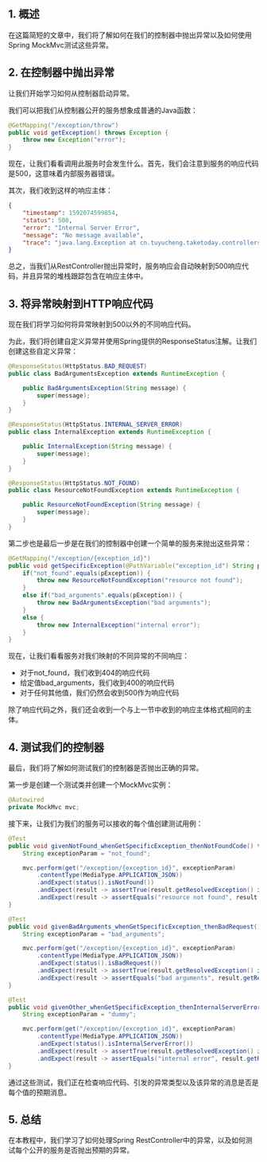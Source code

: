 ## 1. 概述

在这篇简短的文章中，我们将了解如何在我们的控制器中抛出异常以及如何使用Spring MockMvc测试这些异常。

## 2. 在控制器中抛出异常

让我们开始学习如何从控制器启动异常。

我们可以把我们从控制器公开的服务想象成普通的Java函数：

```java
@GetMapping("/exception/throw")
public void getException() throws Exception {
    throw new Exception("error");
}
```

现在，让我们看看调用此服务时会发生什么。首先，我们会注意到服务的响应代码是500，这意味着内部服务器错误。

其次，我们收到这样的响应主体：

```json
{
    "timestamp": 1592074599854,
    "status": 500,
    "error": "Internal Server Error",
    "message": "No message available",
    "trace": "java.lang.Exception at cn.tuyucheng.taketoday.controllers.ExceptionController.getException(ExceptionController.java:26) ..."
}
```

总之，当我们从RestController抛出异常时，服务响应会自动映射到500响应代码，并且异常的堆栈跟踪包含在响应主体中。

## 3. 将异常映射到HTTP响应代码

现在我们将学习如何将异常映射到500以外的不同响应代码。

为此，我们将创建自定义异常并使用Spring提供的ResponseStatus注解。让我们创建这些自定义异常：

```java
@ResponseStatus(HttpStatus.BAD_REQUEST)
public class BadArgumentsException extends RuntimeException {

    public BadArgumentsException(String message) {
        super(message);
    }
}
```

```java
@ResponseStatus(HttpStatus.INTERNAL_SERVER_ERROR)
public class InternalException extends RuntimeException {

    public InternalException(String message) {
        super(message);
    }
}
```

```java
@ResponseStatus(HttpStatus.NOT_FOUND)
public class ResourceNotFoundException extends RuntimeException {

    public ResourceNotFoundException(String message) {
        super(message);
    }
}
```

第二步也是最后一步是在我们的控制器中创建一个简单的服务来抛出这些异常：

```java
@GetMapping("/exception/{exception_id}")
public void getSpecificException(@PathVariable("exception_id") String pException) {
    if("not_found".equals(pException)) {
        throw new ResourceNotFoundException("resource not found");
    }
    else if("bad_arguments".equals(pException)) {
        throw new BadArgumentsException("bad arguments");
    }
    else {
        throw new InternalException("internal error");
    }
}
```

现在，让我们看看服务对我们映射的不同异常的不同响应：

-   对于not_found，我们收到404的响应代码
-   给定值bad_arguments，我们收到400的响应代码
-   对于任何其他值，我们仍然会收到500作为响应代码

除了响应代码之外，我们还会收到一个与上一节中收到的响应主体格式相同的主体。

## 4. 测试我们的控制器

最后，我们将了解如何测试我们的控制器是否抛出正确的异常。

第一步是创建一个测试类并创建一个MockMvc实例：

```java
@Autowired
private MockMvc mvc;
```

接下来，让我们为我们的服务可以接收的每个值创建测试用例：

```java
@Test
public void givenNotFound_whenGetSpecificException_thenNotFoundCode() throws Exception {
    String exceptionParam = "not_found";

    mvc.perform(get("/exception/{exception_id}", exceptionParam)
        .contentType(MediaType.APPLICATION_JSON))
        .andExpect(status().isNotFound())
        .andExpect(result -> assertTrue(result.getResolvedException() instanceof ResourceNotFoundException))
        .andExpect(result -> assertEquals("resource not found", result.getResolvedException().getMessage()));
}

@Test
public void givenBadArguments_whenGetSpecificException_thenBadRequest() throws Exception {
    String exceptionParam = "bad_arguments";

    mvc.perform(get("/exception/{exception_id}", exceptionParam)
        .contentType(MediaType.APPLICATION_JSON))
        .andExpect(status().isBadRequest())
        .andExpect(result -> assertTrue(result.getResolvedException() instanceof BadArgumentsException))
        .andExpect(result -> assertEquals("bad arguments", result.getResolvedException().getMessage()));
}

@Test
public void givenOther_whenGetSpecificException_thenInternalServerError() throws Exception {
    String exceptionParam = "dummy";

    mvc.perform(get("/exception/{exception_id}", exceptionParam)
        .contentType(MediaType.APPLICATION_JSON))
        .andExpect(status().isInternalServerError())
        .andExpect(result -> assertTrue(result.getResolvedException() instanceof InternalException))
        .andExpect(result -> assertEquals("internal error", result.getResolvedException().getMessage()));
}
```

通过这些测试，我们正在检查响应代码、引发的异常类型以及该异常的消息是否是每个值的预期消息。

## 5. 总结

在本教程中，我们学习了如何处理Spring RestController中的异常，以及如何测试每个公开的服务是否抛出预期的异常。